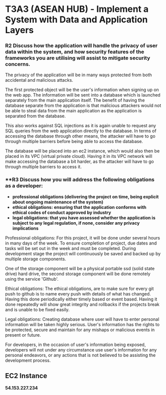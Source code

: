 # T3A3 (ASEAN HUB) - Implement a System with Data and Application Layers

### **R2 Discuss how the application will handle the privacy of user data within the system, and how security features of the frameworks you are utilising will assist to mitigate security concerns.**

The privacy of the application will be in many ways protected from both accidental and malicious attacks.

The first protected object will be the user's information when signing up on the web app. The information will be sent into a database which is launched separately from the main application itself. The benefit of having the database separate from the application is that malicious attackers would not be able to steal data from the main application as the application is separated from the database.

 This also works against SQL injections as it is again unable to request any SQL queries from the web application directly to the database. In terms of accessing the database through other means, the attacker will have to go through multiple barriers before being able to access the database.
 
  The database will be placed into an ec2 instance, which would also then be placed in its VPC (virtual private cloud). Having it in its VPC network will make accessing the database a bit harder, as the attacker will have to go through multiple barriers to access it.

### **R3 Discuss how you will address the following obligations as a developer:
- **professional obligations (delivering the project on time, being explicit about ongoing maintenance of the system)**
- **ethical obligations: ensuring that the application conforms with ethical codes of conduct approved by industry**
- **legal obligations: that you have assessed whether the application is subject to any legal regulation, if none, consider any privacy implications**

Professional obligations: For this project, it will be done under several hours in many days of the week. To ensure completion of project, due dates and tasks will be set out in the week and must be completed. During development stage the project will continuously be saved and backed up by multiple storage components. 

One of the storage component will be a physical portable ssd (solid state drive) hard drive, the second storage component will be done remotely using the service 'Github'. 

Ethical obligations: The ethical obligations, are to make sure for every git push to github is to name every push with details of what has changed. Having this done periodically either timely based or event based. Having it done repeatedly will show great integrity and rollbacks if the projects break and is unable to be fixed easily.

Legal obligations: Creating database where user will have to enter personal information will be taken highly serious. User's information has the rights to be protected, secure and maintain for any mishaps or malicious events in present or future.

For developers, in the occasion of user's information being exposed, developers will not under any circumstance use user's information for any personal endeavors, or any actions that is not believed to be assisting the development process.

## EC2 Instance

**54.153.227.234**